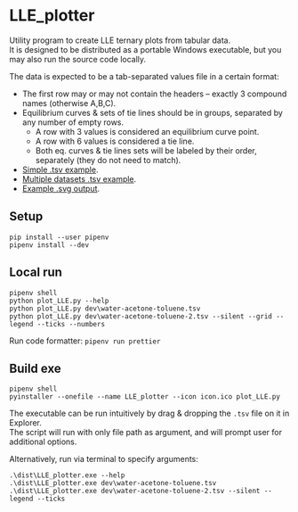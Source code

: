 # LLE_plotter
Utility program to create LLE ternary plots from tabular data.  
It is designed to be distributed as a portable Windows executable, but you may also run the source code locally.

The data is expected to be a tab-separated values file in a certain format:
- The first row may or may not contain the headers – exactly 3 compound names (otherwise A,B,C).
- Equilibrium curves & sets of tie lines should be in groups, separated by any number of empty rows.
  - A row with 3 values is considered an equilibrium curve point.
  - A row with 6 values is considered a tie line.
  - Both eq. curves & tie lines sets will be labeled by their order, separately (they do not need to match).
- [Simple .tsv example](dev/water-acetone-toluene.tsv).
- [Multiple datasets .tsv example](dev/water-acetone-toluene-2.tsv).
- [Example .svg output](./example.svg).

## Setup
```
pip install --user pipenv
pipenv install --dev
```

## Local run
```
pipenv shell
python plot_LLE.py --help
python plot_LLE.py dev\water-acetone-toluene.tsv
python plot_LLE.py dev\water-acetone-toluene-2.tsv --silent --grid --legend --ticks --numbers
```

Run code formatter: `pipenv run prettier`

## Build exe
```
pipenv shell
pyinstaller --onefile --name LLE_plotter --icon icon.ico plot_LLE.py
```

The executable can be run intuitively by drag & dropping the `.tsv` file on it in Explorer.  
The script will run with only file path as argument, and will prompt user for additional options.

Alternatively, run via terminal to specify arguments:
```
.\dist\LLE_plotter.exe --help
.\dist\LLE_plotter.exe dev\water-acetone-toluene.tsv
.\dist\LLE_plotter.exe dev\water-acetone-toluene-2.tsv --silent --legend --ticks
```

